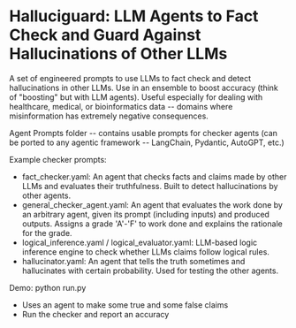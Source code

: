 # Halluciguard: LLM Agents to Fact Check and Guard Against Hallucinations of Other LLMs

A set of engineered prompts to use LLMs to fact check and detect hallucinations in other LLMs. Use in an ensemble to boost accuracy (think of "boosting" but with LLM agents). Useful especially for dealing with healthcare, medical, or bioinformatics data -- domains where misinformation has extremely negative consequences.

Agent Prompts folder -- contains usable prompts for checker agents (can be ported to any agentic framework -- LangChain, Pydantic, AutoGPT, etc.)

Example checker prompts:
 * fact_checker.yaml: An agent that checks facts and claims made by other LLMs and evaluates their truthfulness. Built to detect hallucinations by other agents.
 * general_checker_agent.yaml: An agent that evaluates the work done by an arbitrary agent, given its prompt (including inputs) and produced outputs. Assigns a grade 'A'-'F' to work done and explains the rationale for the grade.
 * logical_inference.yaml / logical_evaluator.yaml: LLM-based logic inference engine to check whether LLMs claims follow logical rules.
 * hallucinator.yaml: An agent that tells the truth sometimes and hallucinates with certain probability. Used for testing the other agents.
 
Demo: python run.py 
  * Uses an agent to make some true and some false claims
  * Run the checker and report an accuracy
